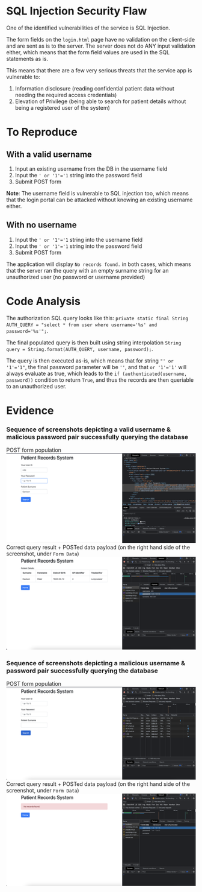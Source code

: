 # SQL Injection Security Flaw

One of the identified vulnerabilities of the service is SQL Injection.

The form fields on the `login.html` page have no validation on the client-side and are sent as is to the server.
The server does not do ANY input validation either, which means that the form field values are used in the SQL statements as is.

This means that there are a few very serious threats that the service app is vulnerable to:
1. Information disclosure (reading confidential patient data without needing the required access credentials)
2. Elevation of Privilege (being able to search for patient details without being a registered user of the system)

# To Reproduce
## With a valid username
1. Input an existing username from the DB in the username field 
2. Input the `' or '1'='1` string into the password field
3. Submit POST form

**Note**: The username field is vulnerable to SQL injection too, which means that the login portal can be attacked without knowing an existing username either.
## With no username
1. Input the `' or '1'='1` string into the username field
1. Input the `' or '1'='1` string into the password field
2. Submit POST form

The application will display `No records found.` in both cases, which means that the server ran the query with an empty surname string for an unauthorized user (no password or username provided)

# Code Analysis
The authorization SQL query looks like this: `private static final String AUTH_QUERY = "select * from user where username='%s' and password='%s'";`. 

The final populated query is then built using string interpolation `String query = String.format(AUTH_QUERY, username, password);`. 

The query is then executed as-is, which means that for string `"' or '1'='1"`, the final password parameter will be `''`, and that `or '1'='1'` will always evaluate as true, which leads to the `if (authenticated(username, password))` condition to return `True`, and thus the records are then queriable to an unauthorized user. 

# Evidence
### Sequence of screenshots depicting a valid username & malicious password pair successfully querying the database
POST form population
![POST form population](./ss1.png)
Correct query result + POSTed data payload (on the right hand side of the screenshot, under `Form Data`)
![Correct query result + POSTed data payload (on the right hand side of the screenshot, under `Form Data`)](./ss2.png)

### Sequence of screenshots depicting a malicious username & password pair successfully querying the database
POST form population
![POST form population](./ss3.png)
Correct query result + POSTed data payload (on the right hand side of the screenshot, under `Form Data`)
![Correct query result + POSTed data payload (on the right hand side of the screenshot, under `Form Data`)](./ss4.png)